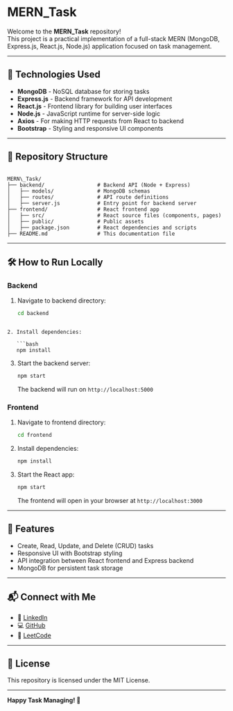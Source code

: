 # MERN_Task

Welcome to the **MERN_Task** repository!  
This project is a practical implementation of a full-stack MERN (MongoDB, Express.js, React.js, Node.js) application focused on task management.

---

## 🚀 Technologies Used

- **MongoDB** - NoSQL database for storing tasks  
- **Express.js** - Backend framework for API development  
- **React.js** - Frontend library for building user interfaces  
- **Node.js** - JavaScript runtime for server-side logic  
- **Axios** - For making HTTP requests from React to backend  
- **Bootstrap** - Styling and responsive UI components  

---

## 📂 Repository Structure

```

MERN\_Task/
├── backend/                 # Backend API (Node + Express)
│   ├── models/              # MongoDB schemas
│   ├── routes/              # API route definitions
│   ├── server.js            # Entry point for backend server
├── frontend/                # React frontend app
│   ├── src/                 # React source files (components, pages)
│   ├── public/              # Public assets
│   ├── package.json         # React dependencies and scripts
├── README.md                # This documentation file

````

---

## 🛠️ How to Run Locally

### Backend

1. Navigate to backend directory:
   ```bash
   cd backend
```

2. Install dependencies:

   ```bash
   npm install
   ```

3. Start the backend server:

   ```bash
   npm start
   ```

   The backend will run on `http://localhost:5000`

### Frontend

1. Navigate to frontend directory:

   ```bash
   cd frontend
   ```

2. Install dependencies:

   ```bash
   npm install
   ```

3. Start the React app:

   ```bash
   npm start
   ```

   The frontend will open in your browser at `http://localhost:3000`

---

## 🎯 Features

* Create, Read, Update, and Delete (CRUD) tasks
* Responsive UI with Bootstrap styling
* API integration between React frontend and Express backend
* MongoDB for persistent task storage

---

## 📬 Connect with Me

* 🔗 [LinkedIn](https://www.linkedin.com/in/santhiya-prakash-87449425a/)
* 💻 [GitHub](https://github.com/Santhiyaprakash)
* 🧠 [LeetCode](https://leetcode.com/u/santhiya04/)

---

## 📄 License

This repository is licensed under the MIT License.

---

**Happy Task Managing! 🚀**
